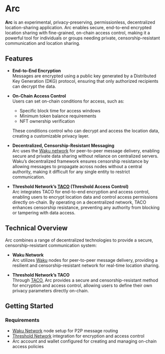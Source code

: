 # Arc

**Arc** is an experimental, privacy-preserving, permissionless, decentralized location-sharing application. Arc enables secure, end-to-end encrypted location sharing with fine-grained, on-chain access control, making it a powerful tool for individuals or groups needing private, censorship-resistant communication and location sharing.

## Features

- **End-to-End Encryption**  
  Messages are encrypted using a public key generated by a Distributed Key Generation (DKG) protocol, ensuring that only authorized recipients can decrypt the data.

- **On-Chain Access Control**  
  Users can set on-chain conditions for access, such as:
  - Specific block time for access windows
  - Minimum token balance requirements
  - NFT ownership verification

  These conditions control who can decrypt and access the location data, creating a customizable privacy layer.

- **Decentralized, Censorship-Resistant Messaging**  
  Arc uses the [Waku network](https://waku.org/) for peer-to-peer message delivery, enabling secure and private data sharing without reliance on centralized servers. Waku’s decentralized framework ensures censorship resistance by allowing messages to propagate across nodes without a central authority, making it difficult for any single entity to restrict communication.

- **Threshold Network’s [TACO](https://threshold.network/) (Threshold Access Control)**  
  Arc integrates TACO for end-to-end encryption and access control, enabling users to encrypt location data and control access permissions directly on-chain. By operating on a decentralized network, TACO enhances censorship resistance, preventing any authority from blocking or tampering with data access.

## Technical Overview

Arc combines a range of decentralized technologies to provide a secure, censorship-resistant communication system:

- **Waku Network**  
  Arc utilizes [Waku](https://waku.org/) nodes for peer-to-peer message delivery, providing a resilient and censorship-resistant network for real-time location sharing.

- **Threshold Network’s TACO**  
  Through [TACO](https://threshold.network/), Arc provides a secure and censorship-resistant method for encryption and access control, allowing users to define their own privacy parameters directly on-chain.

## Getting Started

### Requirements

- [Waku Network](https://waku.org/) node setup for P2P message routing
- [Threshold Network](https://threshold.network/) integration for encryption and access control
- Arc account and wallet configured for creating and managing on-chain access policies
